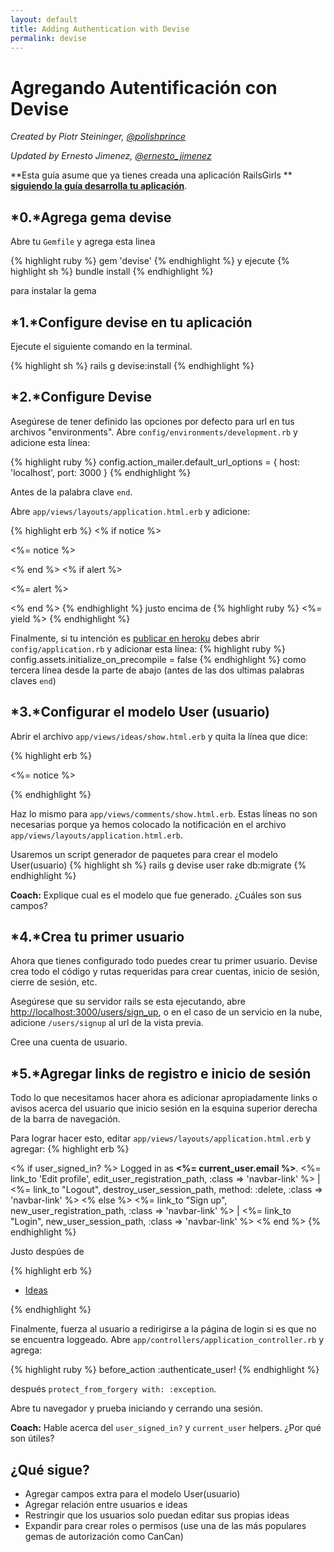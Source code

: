 ```yaml
---
layout: default
title: Adding Authentication with Devise
permalink: devise
---
```


# Agregando Autentificación con Devise

*Created by Piotr Steininger, [@polishprince](https://twitter.com/polishprince)*

*Updated by Ernesto Jimenez, [@ernesto_jimenez](https://twitter.com/ernesto_jimenez)*

**Esta guía asume que ya tienes creada una aplicación RailsGirls ** [**siguiendo la guía desarrolla tu aplicación**](/app).


## *0.*Agrega gema devise

Abre tu `Gemfile` y agrega esta linea

{% highlight ruby %}
gem 'devise'
{% endhighlight %}
y ejecute
{% highlight sh %}
bundle install
{% endhighlight %}

para instalar la gema

## *1.*Configure devise en tu aplicación

Ejecute el siguiente comando en la terminal.

{% highlight sh %}
rails g devise:install
{% endhighlight %}


## *2.*Configure Devise

Asegúrese de tener definido las opciones por defecto para url en tus archivos "environments". Abre `config/environments/development.rb` y adicione esta línea:

{% highlight ruby %}
   config.action_mailer.default_url_options = { host: 'localhost', port: 3000 }
{% endhighlight %}

Antes de la palabra clave `end`.

Abre `app/views/layouts/application.html.erb` y adicione:

{% highlight erb %}
<% if notice %>
  <p class="alert alert-success"><%= notice %></p>
<% end %>
<% if alert %>
  <p class="alert alert-danger"><%= alert %></p>
<% end %>
{% endhighlight %}
justo encima de
{% highlight ruby %}
   <%= yield %>
{% endhighlight %}


Finalmente, si tu intención es [publicar en heroku](/heroku) debes abrir `config/application.rb` y adicionar esta línea:
{% highlight ruby %}
  config.assets.initialize_on_precompile = false
{% endhighlight %}
como tercera línea desde la parte de abajo (antes de las dos ultimas palabras claves `end`)

## *3.*Configurar el modelo User (usuario)

Abrir el archivo `app/views/ideas/show.html.erb` y quita la línea que dice:

{% highlight erb %}
<p id="notice"><%= notice %></p>
{% endhighlight %}

Haz lo mismo para `app/views/comments/show.html.erb`. Estas líneas no son necesarias porque ya hemos colocado la notificación en el archivo `app/views/layouts/application.html.erb`.

Usaremos un script generador de paquetes para crear el modelo User(usuario)
{% highlight sh %}
   rails g devise user
   rake db:migrate
{% endhighlight %}

**Coach:** Explique cual es el modelo que fue generado. ¿Cuáles son sus campos?


## *4.*Crea tu primer usuario

Ahora que tienes configurado todo puedes crear tu primer usuario. Devise crea todo el código y rutas requeridas para crear cuentas, inicio de sesión, cierre de sesión, etc.

Asegúrese que su servidor rails se esta ejecutando, abre [http://localhost:3000/users/sign_up](http://localhost:3000/users/sign_up), o en el caso de un servicio en la nube, adicione `/users/signup` al url de la vista previa. 

Cree una cuenta de usuario.

## *5.*Agregar links de registro e inicio de sesión

Todo lo que necesitamos hacer ahora es adicionar apropiadamente links o avisos acerca del usuario que inicio sesión en la esquina superior derecha de la barra de navegación.

Para lograr hacer esto, editar `app/views/layouts/application.html.erb` y agregar:
{% highlight erb %}
<p class="navbar-text pull-right">
<% if user_signed_in? %>
  Logged in as <strong><%= current_user.email %></strong>.
  <%= link_to 'Edit profile', edit_user_registration_path, :class => 'navbar-link' %> |
  <%= link_to "Logout", destroy_user_session_path, method: :delete, :class => 'navbar-link'  %>
<% else %>
  <%= link_to "Sign up", new_user_registration_path, :class => 'navbar-link'  %> |
  <%= link_to "Login", new_user_session_path, :class => 'navbar-link'  %>
<% end %>
{% endhighlight %}

Justo despúes de

{% highlight erb %}
<ul class="nav">
  <li class="active"><a href="/ideas">Ideas</a></li>
</ul>
{% endhighlight %}

Finalmente, fuerza al usuario a redirigirse a la página de login si es que no se encuentra loggeado. Abre `app/controllers/application_controller.rb` y agrega:

{% highlight ruby %}
  before_action :authenticate_user!
{% endhighlight %}

después `protect_from_forgery with: :exception`.

Abre tu navegador y prueba iniciando y cerrando una sesión.

**Coach:** Hable acerca del `user_signed_in?` y `current_user` helpers. ¿Por qué son útiles?

## ¿Qué sigue?

* Agregar campos extra para el modelo User(usuario)
* Agregar relación entre usuarios e ideas
* Restringir que los usuarios solo puedan editar sus propias ideas
* Expandir para crear roles o permisos (use una de las más populares gemas de autorización como CanCan)
